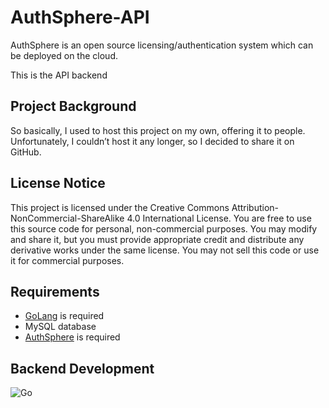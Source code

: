 # AuthSphere-API
AuthSphere is an open source licensing/authentication system which can be deployed on the cloud.

This is the API backend

## Project Background
So basically, I used to host this project on my own, offering it to people. Unfortunately, I couldn’t host it any longer, so I decided to share it on GitHub.
<br>

## License Notice
This project is licensed under the Creative Commons Attribution-NonCommercial-ShareAlike 4.0 International License. You are free to use this source code for personal, non-commercial purposes. You may modify and share it, but you must provide appropriate credit and distribute any derivative works under the same license. You may not sell this code or use it for commercial purposes.

## Requirements
 - <a href="https://go.dev">GoLang</a> is required
 - MySQL database
 - <a href="https://github.com/Roman0x0/AuthSphere">AuthSphere</a> is required


## Backend Development 
 ![Go](https://img.shields.io/badge/go-%2300ADD8.svg?style=for-the-badge&logo=go&logoColor=white)

